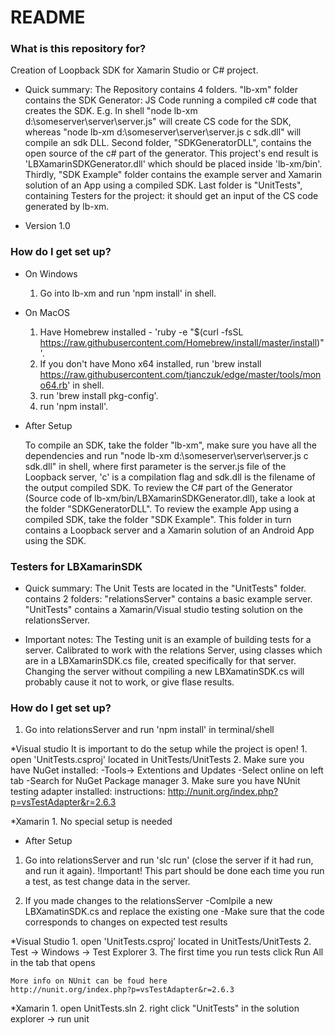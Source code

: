 # README #

### What is this repository for? ###

Creation of Loopback SDK for Xamarin Studio or C# project.

* Quick summary: 
    The Repository contains 4 folders.
    "lb-xm" folder contains the SDK Generator: JS Code running a compiled c# code that creates the SDK. E.g. In shell "node lb-xm d:\someserver\server\server.js" will create CS code for the SDK, whereas "node lb-xm d:\someserver\server\server.js c sdk.dll" will compile an sdk DLL. 
    Second folder, "SDKGeneratorDLL", contains the open source of the c# part of the generator. This project's end result is 'LBXamarinSDKGenerator.dll' which should be placed inside 'lb-xm/bin'.
    Thirdly, "SDK Example" folder contains the example server and Xamarin solution of an App using a compiled SDK.
	Last folder is "UnitTests", containing Testers for the project: it should get an input of the CS code generated by lb-xm.

* Version 1.0

### How do I get set up? ###

* On Windows
	1. Go into lb-xm and run 'npm install' in shell.
* On MacOS
	1. Have Homebrew installed - 'ruby -e "$(curl -fsSL https://raw.githubusercontent.com/Homebrew/install/master/install)"'.
	2. If you don't have Mono x64 installed, run 'brew install https://raw.githubusercontent.com/tjanczuk/edge/master/tools/mono64.rb' in shell.
	3. run 'brew install pkg-config'.
	4. run 'npm install'.
	
* After Setup

    To compile an SDK, take the folder "lb-xm", make sure you have all the dependencies and run "node lb-xm d:\someserver\server\server.js c sdk.dll" in shell, where first parameter is the server.js file of the Loopback server, 'c' is a compilation flag and sdk.dll is the filename of the output compiled SDK.
    To review the C# part of the Generator (Source code of lb-xm/bin/LBXamarinSDKGenerator.dll), take a look at the folder "SDKGeneratorDLL".
    To review the example App using a compiled SDK, take the folder "SDK Example". This folder in turn contains a Loopback server and a Xamarin solution of an Android App using the SDK.

### Testers for LBXamarinSDK ###

* Quick summary: 
	The Unit Tests are located in the "UnitTests" folder.
	contains 2 folders:
	"relationsServer" contains a basic example server.
	"UnitTests" contains a Xamarin/Visual studio testing solution on the relationsServer.

* Important notes:
	The Testing unit is an example of building tests for a server.
	Calibrated to work with the relations Server, using classes which are in a LBXamarinSDK.cs file, created specifically for that server.
	Changing the server without compiling a new LBXamatinSDK.cs will probably cause it not to work, or give flase results.

### How do I get set up? ###

1. Go into relationsServer and run 'npm install' in terminal/shell

*Visual studio
It is important to do the setup while the project is open!
	1. open 'UnitTests.csproj' located in UnitTests/UnitTests
	2. Make sure you have NuGet installed:
		-Tools-> Extentions and Updates
		-Select online on left tab
		-Search for NuGet Package manager
	3. Make sure you have NUnit testing adapter installed:
		instructions: http://nunit.org/index.php?p=vsTestAdapter&r=2.6.3

*Xamarin
	1. No special setup is needed

* After Setup

1. Go into relationsServer and run 'slc run' (close the server if it had run, and run it again).
!Important! This part should be done each time you run a test, as test change data in the server.

2. If you made changes to the relationsServer
	-Comlpile a new LBXamatinSDK.cs and replace the existing one
	-Make sure that the code corresponds to changes on expected test results

*Visual Studio
	1. open 'UnitTests.csproj' located in UnitTests/UnitTests
	2. Test -> Windows -> Test Explorer
	3. The first time you run tests click Run All in the tab that opens
	
	More info on NUnit can be foud here 
	http://nunit.org/index.php?p=vsTestAdapter&r=2.6.3

*Xamarin
	1. open UnitTests.sln
	2. right click "UnitTests" in the solution explorer -> run unit
		








